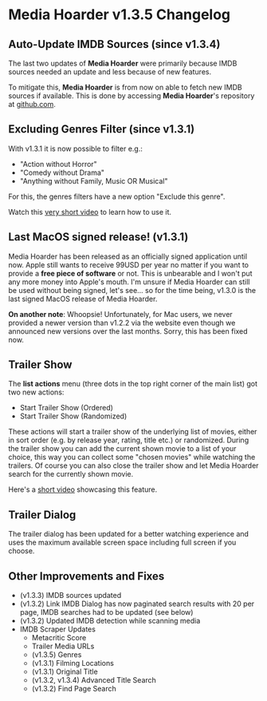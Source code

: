 # Media Hoarder v1.3.5 Changelog

## Auto-Update IMDB Sources (since v1.3.4)

The last two updates of **Media Hoarder** were primarily because IMDB sources needed an update and less because of new features.

To mitigate this, **Media Hoarder** is from now on able to fetch new IMDB sources if available. This is done by accessing **Media Hoarder**'s repository at [github.com](https://github.com/theMK2k/Media-Hoarder).

## Excluding Genres Filter (since v1.3.1)

With v1.3.1 it is now possible to filter e.g.:

- "Action without Horror"
- "Comedy without Drama"
- "Anything without Family, Music OR Musical"

For this, the genres filters have a new option "Exclude this genre".

Watch this [very short video](https://www.youtube.com/watch?v=Ejcjo6OMRt4) to learn how to use it.

## Last MacOS signed release! (v1.3.1)

Media Hoarder has been released as an officially signed application until now. Apple still wants to receive 99USD per year no matter if you want to provide a **free piece of software** or not. This is unbearable and I won't put any more money into Apple's mouth. I'm unsure if Media Hoarder can still be used without being signed, let's see... so for the time being, v1.3.0 is the last signed MacOS release of Media Hoarder.

**On another note**: Whoopsie! Unfortunately, for Mac users, we never provided a newer version than v1.2.2 via the website even though we announced new versions over the last months. Sorry, this has been fixed now.

## Trailer Show

The **list actions** menu (three dots in the top right corner of the main list) got two new actions:

- Start Trailer Show (Ordered)
- Start Trailer Show (Randomized)

These actions will start a trailer show of the underlying list of movies, either in sort order (e.g. by release year, rating, title etc.) or randomized. During the trailer show you can add the current shown movie to a list of your choice, this way you can collect some "chosen movies" while watching the trailers. Of course you can also close the trailer show and let Media Hoarder search for the currently shown movie.

Here's a [short video](https://www.youtube.com/watch?v=4p_RNd9xrbA) showcasing this feature.

## Trailer Dialog

The trailer dialog has been updated for a better watching experience and uses the maximum available screen space including full screen if you choose.

## Other Improvements and Fixes

- (v1.3.3) IMDB sources updated
- (v1.3.2) Link IMDB Dialog has now paginated search results with 20 per page, IMDB searches had to be updated (see below)
- (v1.3.2) Updated IMDB detection while scanning media
- IMDB Scraper Updates
  - Metacritic Score
  - Trailer Media URLs
  - (v1.3.5) Genres
  - (v1.3.1) Filming Locations
  - (v1.3.1) Original Title
  - (v1.3.2, v1.3.4) Advanced Title Search
  - (v1.3.2) Find Page Search
